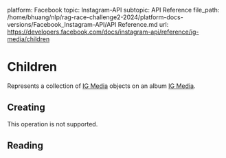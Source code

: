 platform: Facebook
topic: Instagram-API
subtopic: API Reference
file_path: /home/bhuang/nlp/rag-race-challenge2-2024/platform-docs-versions/Facebook_Instagram-API/API Reference.md
url: https://developers.facebook.com/docs/instagram-api/reference/ig-media/children

# Children

Represents a collection of [IG Media](https://developers.facebook.com/docs/instagram-api/reference/ig-media) objects on an album [IG Media](https://developers.facebook.com/docs/instagram-api/reference/ig-media).

## Creating

This operation is not supported.

## Reading